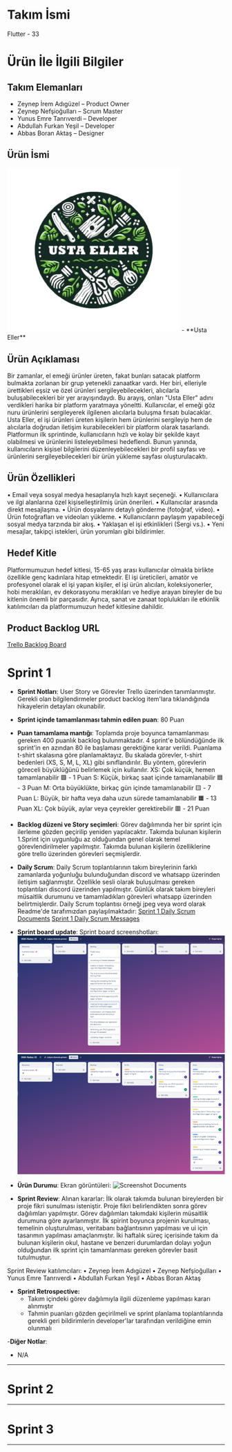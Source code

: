 # **Takım İsmi**
Flutter - 33

# Ürün İle İlgili Bilgiler

## Takım Elemanları

- Zeynep İrem Adıgüzel – Product Owner
- Zeynep Nefşioğulları – Scrum Master
- Yunus Emre Tanrıverdi – Developer
-	Abdullah Furkan Yeşil – Developer
-	Abbas Boran Aktaş – Designer


## Ürün İsmi
<img width="400" src="https://github.com/mestretero/OUA-33-FLUTTER/blob/main/bootcamp-files/sprint_1/USTAELLER-removebg-preview%201.png">
- **Usta Eller**

## Ürün Açıklaması

Bir zamanlar, el emeği ürünler üreten, fakat bunları satacak platform bulmakta zorlanan bir grup yetenekli zanaatkar vardı. Her biri, elleriyle ürettikleri eşsiz ve özel ürünleri sergileyebilecekleri, alıcılarla buluşabilecekleri bir yer arayışındaydı. Bu arayış, onları "Usta Eller" adını verdikleri harika bir platform yaratmaya yöneltti. Kullanıcılar, el emeği göz nuru ürünlerini sergileyerek ilgilenen alıcılarla buluşma fırsatı bulacaklar.
Usta Eller, el işi ürünleri üreten kişilerin hem ürünlerini sergileyip hem de alıcılarla doğrudan iletişim kurabilecekleri bir platform olarak tasarlandı. Platformun ilk sprintinde, kullanıcıların hızlı ve kolay bir şekilde kayıt olabilmesi ve ürünlerini listeleyebilmesi hedeflendi. Bunun yanında, kullanıcıların kişisel bilgilerini düzenleyebilecekleri bir profil sayfası ve ürünlerini sergileyebilecekleri bir ürün yükleme sayfası oluşturulacaktı.


## Ürün Özellikleri

•  Email veya sosyal medya hesaplarıyla hızlı kayıt seçeneği.
•  Kullanıcılara ve ilgi alanlarına özel kişiselleştirilmiş ürün önerileri.
•  Kullanıcılar arasında direkt mesajlaşma.
•  Ürün dosyalarını detaylı gönderme (fotoğraf, video).
•  Ürün fotoğrafları ve videoları yükleme.
•  Kullanıcıların paylaşım yapabileceği sosyal medya tarzında bir akış.
•  Yaklaşan el işi etkinlikleri (Sergi vs.).
•  Yeni mesajlar, takipçi istekleri, ürün yorumları gibi bildirimler.

## Hedef Kitle

Platformumuzun hedef kitlesi, 15-65 yaş arası kullanıcılar olmakla birlikte özellikle genç kadınlara hitap etmektedir. El işi üreticileri, amatör ve profesyonel olarak el işi yapan kişiler, el işi ürün alıcıları, koleksiyonerler, hobi meraklıları, ev dekorasyonu meraklıları ve hediye arayan bireyler de bu kitlenin önemli bir parçasıdır. Ayrıca, sanat ve zanaat toplulukları ile etkinlik katılımcıları da platformumuzun hedef kitlesine dahildir. 

## Product Backlog URL

[Trello Backlog Board](https://trello.com/invite/b/u0Ng90Pb/ATTI57a0aa08da2c761d034c91d5ea8b7a467788DCAC/oua-flutter-33)


# Sprint 1

- **Sprint Notları**: User Story ve Görevler Trello üzerinden tanımlanmıştır. Gerekli olan bilgilendirmeler product backlog item'lara tıklandığında hikayelerin detayları okunabilir.

- **Sprint içinde tamamlanması tahmin edilen puan**: 80 Puan

- **Puan tamamlama mantığı**: Toplamda proje boyunca tamamlanması gereken 400 puanlık backlog bulunmaktadır. 4 sprint'e bölündüğünde ilk sprint'in en azından 80 ile başlaması gerektiğine karar verildi. 
Puanlama t-shirt skalasına göre planlamaktayız.
Bu skalada görevler, t-shirt bedenleri (XS, S, M, L, XL) gibi sınıflandırılır. Bu yöntem, görevlerin göreceli büyüklüğünü belirlemek için kullanılır.
XS: Çok küçük, hemen tamamlanabilir 🟩 - 1 Puan
S: Küçük, birkaç saat içinde tamamlanabilir 🟦 - 3 Puan
M: Orta büyüklükte, birkaç gün içinde tamamlanabilir 🟨 - 7 Puan
L: Büyük, bir hafta veya daha uzun sürede tamamlanabilir 🟧 - 13 Puan
XL: Çok büyük, aylar veya çeyrekler gerektirebilir 🟥 - 21 Puan


- **Backlog düzeni ve Story seçimleri**: Görev dağılımında her bir sprint için ilerleme gözden geçirilip yeniden yapılacaktır. Takımda bulunan kişilerin 1.Sprint için uygunluğu az olduğundan genel olarak temel görevlendirilmeler yapılmıştır. Takımda bulunan kişilerin özelliklerine göre trello üzerinden görevleri seçmişlerdir. 


- **Daily Scrum**: Daily Scrum toplantılarının takım bireylerinin farklı zamanlarda yoğunluğu bulunduğundan discord ve whatsapp üzerinden iletişim sağlanmıştır. Özellikle sesli olarak buluşulması gereken toplantıları discord üzerinden yapılmıştır. Günlük olarak takım bireyleri müsaitlik durumunu ve tamamladıkları görevleri whatsapp üzerinden belirtmişlerdir. 
Daily Scrum toplantısı örneği jpeg veya word olarak Readme'de tarafımızdan paylaşılmaktadır: 
[Sprint 1 Daily Scrum Documents](https://github.com/mestretero/OUA-33-FLUTTER/blob/main/bootcamp-files/sprint_1/OUA-Flutter-33.docx)
[Sprint 1 Daily Scrum Messages](https://github.com/mestretero/OUA-33-FLUTTER/tree/main/bootcamp-files/sprint_1/whatsapp)


- **Sprint board update**: Sprint board screenshotları: 
![Backlog 1](https://github.com/mestretero/OUA-33-FLUTTER/blob/main/bootcamp-files/sprint_1/trello/Trello-1.png) 
![Backlog 2](https://github.com/mestretero/OUA-33-FLUTTER/blob/main/bootcamp-files/sprint_1/trello/Trello-2.png) 

- **Ürün Durumu**: Ekran görüntüleri:
  ![Screenshot Documents](https://github.com/mestretero/OUA-33-FLUTTER/tree/main/bootcamp-files/sprint_1/scrren_shots)

- **Sprint Review**: 
Alınan kararlar: İlk olarak takımda bulunan bireylerden bir proje fikri sunulması isteniştir. Proje fikri belirlendikten sonra görev dağılımları yapılmıştır. Görev dağılımları takımdaki kişilerin müsaitlik durumuna göre ayarlanmıştır. İlk spirint boyunca projenin kurulması, temelinin oluşturulması, veritabanı bağlantısının yapılması ve ui için tasarımın yapılması amaçlanmıştır. İki haftalık süreç içerisinde takım da  bulunan kişilerin okul, hastane ve benzeri durumlardan dolayı yoğun olduğundan ilk sprint için tamamlanması gereken görevler basit tutulmuştur.

 Sprint Review katılımcıları:
•	Zeynep İrem Adıgüzel
•	Zeynep Nefşioğulları
•	Yunus Emre Tanrıverdi
•	Abdullah Furkan Yeşil
•	Abbas Boran Aktaş

- **Sprint Retrospective:**
  - Takım içindeki görev dağılımıyla ilgili düzenleme yapılması kararı alınmıştır
  - Tahmin puanları gözden geçirilmeli ve sprint planlama toplantılarında gerekli geri bildirimlerin developer'lar tarafından verildiğine emin olunmalı 

-**Diğer Notlar**:
- N/A

---

# Sprint 2


---

# Sprint 3

---

